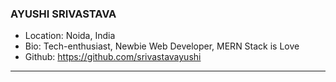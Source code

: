 ### AYUSHI SRIVASTAVA
- Location: Noida, India
- Bio: Tech-enthusiast, Newbie Web Developer, MERN Stack is Love
- Github: https://github.com/srivastavayushi
***
